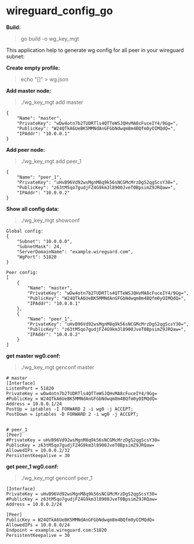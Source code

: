 # wireguard_config_go

**Build:**

> go build -o wg_key_mgt

This application help to generate wg config for all peer in your wireguard subnet:

**Create empty profile:**

> echo "[]" > wg.json

**Add master node:**

> ./wg_key_mgt add master
```
{
    "Name": "master",
    "PrivateKey": "wDw4otn7b2TUDRTls4QTTeWSJQHvMA8cFuceIY4/9Gg=",
    "PublicKey": "W24QTkA6UeBK5MMNdAnGFGbNdwqm8m4BQfm0yOIMQdQ=",
    "IPAddr": "10.0.0.1"
}
```

**Add peer node:**

> ./wg_key_mgt add peer_1

```
{
    "Name": "peer_1",
    "PrivateKey": "uHvB96Vd92wsMgnM8q9k56sNCGMcMrzDgS2qgScsY30=",
    "PublicKey": "z63tM5qo7gudjFZ4G9km3l8900JveT0BpsimZ9JRQaw=",
    "IPAddr": "10.0.0.2"
}

```


**Show all config data:**

> ./wg_key_mgt showconf
```
Global config:
{
    "Subnet": "10.0.0.0",
    "SubnetMask": 24,
    "ServerDomainName": "example.wireguard.com",
    "WgPort": 51820
}

Peer config:
[
    {
        "Name": "master",
        "PrivateKey": "wDw4otn7b2TUDRTls4QTTeWSJQHvMA8cFuceIY4/9Gg=",
        "PublicKey": "W24QTkA6UeBK5MMNdAnGFGbNdwqm8m4BQfm0yOIMQdQ=",
        "IPAddr": "10.0.0.1"
    },
    {
        "Name": "peer_1",
        "PrivateKey": "uHvB96Vd92wsMgnM8q9k56sNCGMcMrzDgS2qgScsY30=",
        "PublicKey": "z63tM5qo7gudjFZ4G9km3l8900JveT0BpsimZ9JRQaw=",
        "IPAddr": "10.0.0.2"
    }
]
```

**get master wg0.conf:**

> ./wg_key_mgt genconf master
```
# master
[Interface]
ListenPort = 51820
PrivateKey = wDw4otn7b2TUDRTls4QTTeWSJQHvMA8cFuceIY4/9Gg=
#PublicKey = W24QTkA6UeBK5MMNdAnGFGbNdwqm8m4BQfm0yOIMQdQ=
Address = 10.0.0.1/24
PostUp = iptables -I FORWARD 2 -i wg0 -j ACCEPT;
PostDown = iptables -D FORWARD 2 -i wg0 -j ACCEPT;


# peer_1
[Peer]
#PrivateKey = uHvB96Vd92wsMgnM8q9k56sNCGMcMrzDgS2qgScsY30=
PublicKey = z63tM5qo7gudjFZ4G9km3l8900JveT0BpsimZ9JRQaw=
AllowedIPs = 10.0.0.2/32
PersistentKeepalive = 30
```
**get peer_1 wg0.conf:**

> ./wg_key_mgt genconf  peer_1
```
[Interface]
PrivateKey = uHvB96Vd92wsMgnM8q9k56sNCGMcMrzDgS2qgScsY30=
#PublicKey = z63tM5qo7gudjFZ4G9km3l8900JveT0BpsimZ9JRQaw=
Address = 10.0.0.2/24

[Peer]
PublicKey = W24QTkA6UeBK5MMNdAnGFGbNdwqm8m4BQfm0yOIMQdQ=
AllowedIPs = 10.0.0.0/24
Endpoint = example.wireguard.com:51820
PersistentKeepalive = 30
```
